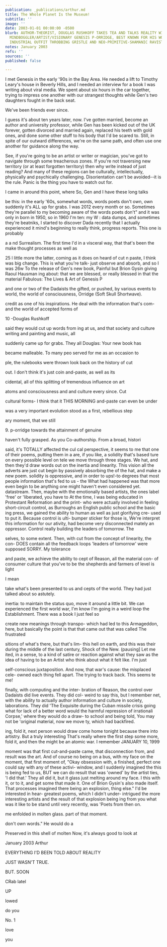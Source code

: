 ```yaml
---
publication: _publications/arthur.md
title: The Whole Planet Is the Museum!
subtitle: ''
image: ''
date: 2003-01-01 00:00:00 -0500
blurb: AUTHOR-THEORIST, DOUGLAS RUSHKOFF TAKES TEA AND TALKS REALITY WITH VETERAN
  MINDBOGGLER/ARTIST/VISIONARY GENESIS P-ORRIDGE, BEST KNOWN FOR HIS WORK AS IN SEMINAL
  INDUSTRIAL OUTFIT THROBBING GRISTLE AND NEO-PRIMITIVE-SHAMANIC RAVISTS PSYCHIC TV.
notes: January 2003
refs: ''
sources: ''
published: false

---
```

I met Genesis in the early '90s in the Bay Area. He needed a lift to Timothy Leary's house in Beverly Hills, and I needed an interview for a book I was writing about viral media. We spent about six hours in the car together, trying to impress one another with our strangest thoughts while Gen's two daughters fought in the back seat.

We've been friends ever since.

I guess it's about ten years later, now. I've gotten married, become an author and university professor, while Gen has been kicked out of the UK forever, gotten divorced and married again, replaced his teeth with gold ones, and done some other stuff to his body that I'd be scared to. Still, in spite of our outward differences, we're on the same path, and often use one another for guidance along the way.

See, if you're going to be an artist or writer or magician, you've got to navigate through some treacherous zones. If you're not traversing new territory (or at least forgotten territory) then why write instead of just reading? And many of these regions can be culturally, intellectually, physically and psychically challenging. Disorientation can't be avoided--it is the rule. Panic is the thing you have to watch out for.

I came in around this point, where So, Gen and I have these long talks

be this: in the early '60s, somewhat words, words poets don't own, own suddenly it's ALL up for grabs. I was 2012 every month or so. Sometimes they're parallel to my becoming aware of the words poets don't" and it was only in born in 1950, so in 1960 I'm ten: my W : data dumps, and sometimes they're beatniks, I started to discover Dada recently that I actually experienced it mind's beginning to really think, progress reports. This one is probably

a a nd Surrealism. The first time I'd in a visceral way, that that's been the make thought processes as well as

25 l little more the latter, coming as it does on heard of cut n paste, I think was big change. This is what you're talk- just observe and absorb, and so I was 26w To the release of Gen's new book, Painful but Brion Gysin giving Raoul Hausman ing about: that we are blessed, or really blessed in that the material Fabulous: The Lives & Art of Genesis P

and one or two of the Dadaists the gifted, or pushed, by various events to world, the world of consciousness, Orridge (Soft Skull Shortwave).

credit as one of his inspirations. He deal with the information that's com- and the world of accepted forms of

10 -Douglas Rushkoff

said they would cut up words from ing at us, and that society and culture writing and painting and music, all

suddenly came up for grabs. They all Douglas: Your new book has

became malleable. To many peo served for me as an occasion to

ple, the rulebooks were thrown look back on the history of cut

out. I don't think it's just coin and-paste, as well as its

cidental, all of this splitting of tremendous influence on art

atoms and consciousness and and culture every since. Cut

cultural forms- I think that it THIS MORNING and-paste can even be under

was a very important evolution stood as a first, rebellious step

ary moment, that we still

9\. p-orridge towards the attainment of genuine

haven't fully grasped. As you Co-authorship. From a broad, histori

said, it's TOTALLY affected the cul cal perspective, it seems to me that one of their poems, putting them in a are, if you like, a solidity that's based ture on every possible level on tele we move through three stages. We hat, and then they'd draw words out on the inertia and linearity. This vision all the adverts are just cut begin by passively absorbing the of the hat, and make a new poem. solidity is oppressive, and in order to ups!-to degrees that most people information that's fed to us - the What had happened was that more even begin to be anything one might haven't even considered yet. datastream. Then, maybe with the emotionally based artists, the ones label 'free' or 'liberated, you have to At the time, I was being educated in Protestant Reformation and the print- who were actually involved in feeling short-circuit control, as Burroughs an English public school and the basic ing press, we gained the ability to human as well as just glorifying cre- used to put it. Because control is ulti- bumper sticker for those is, We're interpret this information for our ativity, had become very disconnected mately an oppressor. Control really building the leaders of tomorrow. The

selves, to some extent. Then, with cut from the concept of linearity, the con- DOES contain all the feedback loops 'leaders of tomorrow' were supposed SORRY. My tolerance

and paste, we achieve the ability to cept of Reason, all the material con- of consumer culture that you've to be the shepherds and farmers of level is light

I mean

take what's been presented to us and cepts of the world. They had just talked about so astutely.

inertia: to maintain the status quo, move it around a little bit. We can experienced the first world war, I'm know I'm going in a weird loop the Establishment. There was a book I just feel so

create new meanings through transpo- which had led to this Armageddon, here, but basically the point is that that came out that was called The frustrated

sitions of what's there, but that's lim- this hell on earth, and this was their during the middle of the last century, Shock of the New. (pausing\] Let me ited, in a sense, to a kind of satire or reaction against what they saw as the idea of having to be an Artist who think about what it felt like. I'm just

self-conscious juxtaposition. And now, that war's cause: the misplaced cele- owned each thing fell apart. The trying to track back. This seems te me!

finally, with computing and the inter- bration of Reason, the control over Dadaists did live events. They did col- weird to say this, but I remember net, with the ability to actually author information and culture in society, laborations. They did 'The Exquisite during the Cuban missile crisis going what for lack of a better word would the harmful repression of irrationali Corpse,' where they would do a draw- to school and being told, You may not be 'original material, now we move ty, which had backfired.

ing, fold it, next person would draw come home tonight because there into artistry. But a truly interesting That's really where the first step some more, fold it, and then the might be an atomic war. I remember JANUARY 10, 1999

moment was that first cut-and-paste came, that disconnection from, and result was the art. And of course no being on a bus, with my face on the moment, that first moment of, "Okay obsession with, a finished, perfect one could say with any of these activi- window, and I suddenly imagined the this is being fed to us, BUT we can do result that was 'owned' by the artist ties, 'I did that.' They all did it, but it glass just melting around my face. I this with it, or to it, and get some that made it. One of Brion Gysin's also made itself. That processes imagined there being an explosion, thing else." I'd be interested in hear- greatest poems, which I didn't under- intrigued the more interesting artists and the result of that explosion being ing from you what was it like to be stand until very recently, was 'Poets from then on.

me enfolded in molten glass. part of that moment.

don't own words." He would do a

Preserved in this shell of molten Now, it's always good to look at

January 2003 Arthur

EVERYTHING I'D BEEN TOLD ABOUT REALITY

JUST WASN'T TRUE.

BUT. SOON

CRab latel

UP

lowed

do you

No. 1

love

you